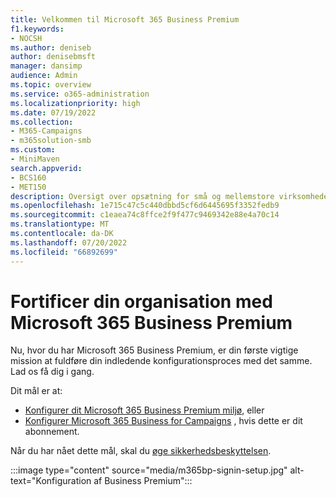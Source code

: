 ```yaml
---
title: Velkommen til Microsoft 365 Business Premium
f1.keywords:
- NOCSH
ms.author: deniseb
author: denisebmsft
manager: dansimp
audience: Admin
ms.topic: overview
ms.service: o365-administration
ms.localizationpriority: high
ms.date: 07/19/2022
ms.collection:
- M365-Campaigns
- m365solution-smb
ms.custom:
- MiniMaven
search.appverid:
- BCS160
- MET150
description: Oversigt over opsætning for små og mellemstore virksomheder og kampagner. Sådan konfigurerer du cybersikkerhed og forhindrer cyberangreb.
ms.openlocfilehash: 1e715c47c5c440dbbd5cf6d6445695f3352fedb9
ms.sourcegitcommit: c1eaea74c8ffce2f9f477c9469342e88e4a70c14
ms.translationtype: MT
ms.contentlocale: da-DK
ms.lasthandoff: 07/20/2022
ms.locfileid: "66892699"
---
```

# <a name="fortify-your-organization-with-microsoft-365-business-premium"></a>Fortificer din organisation med Microsoft 365 Business Premium

Nu, hvor du har Microsoft 365 Business Premium, er din første vigtige mission at fuldføre din indledende konfigurationsproces med det samme. Lad os få dig i gang.

Dit mål er at:

- [Konfigurer dit Microsoft 365 Business Premium miljø](m365bp-setup.md), eller
- [Konfigurer Microsoft 365 Business for Campaigns](m365-campaigns-setup.md) , hvis dette er dit abonnement.

Når du har nået dette mål, skal du [øge sikkerhedsbeskyttelsen](m365bp-security-overview.md).

:::image type="content" source="media/m365bp-signin-setup.jpg" alt-text="Konfiguration af Business Premium":::
